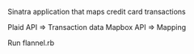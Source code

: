 Sinatra application that maps credit card transactions

Plaid API => Transaction data
Mapbox API => Mapping

Run flannel.rb
